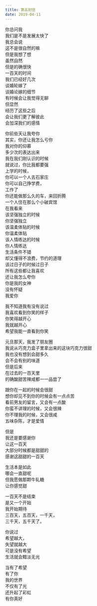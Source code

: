 ```yaml
---  
title: 第五封信  
date: 2019-04-11  
---  
```

  
  
  
你总问我  
我们是不是发展太快了  
我总会说  
这不是很自然的嘛  
但是我想了想  
虽然自然  
但是的确很快  
一百天的时间  
我们已经好几次  
谈婚轮嫁了  
谈婚论嫁的细节  
有时候会让我觉得无聊  
但显然  
经历了这些之后  
会让我们更了解彼此  
会加深我们的感情  
  
你前些天让我夸你  
其实，你还让我怎么亏你  
我对你的仰慕  
多少次的表达出来  
我在我们刚认识的时候  
就说过，你比我都要强  
上学的时候，  
你可以一个人去石家庄  
你可以自己挣学费，  
工作了  
你还能做那么久的车，来回折腾  
一个人住在那么个小破宾馆  
在我看来  
该坚强独立的时候  
你坚强独立  
该温柔体贴的时候  
你温柔体贴  
该人情练达的时候  
你人情练达  
生活条件不错  
却又懂得不浪费，节约的道理  
该过日子的时候过日子  
所有这些都让我喜欢  
还让我怎么夸你  
你是我的女神  
没有怀疑  
我爱你  
  
我不知道我有没有说过  
我喜欢看到你笑的样子  
你笑得越开心  
我就越开心  
希望我能一直看到你笑  
  
元旦那天，我发了朋友圈  
我说从巧克力盒子里拿出来的这块巧克力很甜  
我也没有想到会甜多久  
会不会有别的味道  
但是后来  
在过去的一百天里  
的确酸甜苦辣咸都一一品尝了  
  
跟你在一起的时候会很甜  
想你却见不到你的时候会有一点点苦  
看前男友的留言，又会有一点酸  
你蛮不讲理的时候，又会很辣  
你不理我的时候，又会很咸  
五味杂陈，才是爱情  
  
但是  
我还是要感谢你  
让这一百天  
大部分时候都是甜甜的  
感谢这甜甜的一百天  
  
生活本是如此  
哪会一直甜呢  
但我愿做那颗牛轧糖  
让你感觉甜  
  
一百天不是结束  
是又一个开始  
我开始期待  
三百天，五百天，一千天，  
三千天，五千天了。  
  
你说过  
希望越大，  
失望就越大  
可是没有希望  
生活就会黯淡无光  
  
当有了希望  
有了你  
我的世界  
不仅有了光  
还升起了彩虹  
有你真好  
  
  
  
